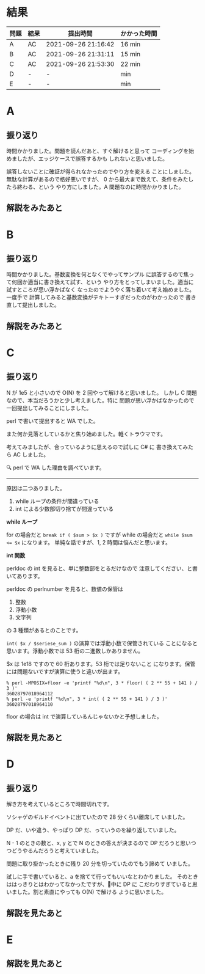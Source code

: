 # 結果

| 問題 | 結果 | 提出時間            | かかった時間 |
|------|------|---------------------|--------------|
| A    | AC   | 2021-09-26 21:16:42 | 16 min       |
| B    | AC   | 2021-09-26 21:31:11 | 15 min       |
| C    | AC   | 2021-09-26 21:53:30 | 22 min       |
| D    | -    | -                   |     min      |
| E    | -    | -                   |     min      |

# A

## 振り返り

時間かかりました。問題を読んだあと、すぐ解けると思って
コーディングを始めましたが、エッジケースで誤答するかも
しれないと思いました。

誤答しないことに確証が得られなかったのでやり方を変える
ことにしました。無駄な計算があるので格好悪いですが、
0 から最大まで数えて、条件をみたしたら終わる、という
やり方にしました。A 問題なのに時間かかりました。

## 解説をみたあと

# B

## 振り返り

時間かかりました。基数変換を何となくでやってサンプル
に誤答するので焦って何回か適当に書き換えて試す、という
やり方をとってしまいました。適当に試すところが思い浮かばなく
なったのでようやく落ち着いて考え始めました。一度手で
計算してみると基数変換がテキトーすぎだったのがわかったので
書き直して提出しました。

## 解説をみたあと

# C

## 振り返り

N が 1e5 と小さいので O(N) を 2 回やって解けると思いました。
しかし C 問題なので、本当だろうかと少し考えました。特に
問題が思い浮かばなかったので一回提出してみることにしました。

perl で書いて提出すると WA でした。

また何か見落としているかと焦り始めました。軽くトラウマです。

考えてみましたが、合っているように思えるので試しに C# に
書き換えてみたら AC しました。

🔍 perl で WA した理由を調べています。

---

原因は二つありました。

1. while ループの条件が間違っている
2. int による少数部切り捨てが間違っている

**while ループ**

for の場合だと `break if ( $sum > $x )` ですが
while の場合だと `while $sum <= $x` になります。
単純な話ですが、1, 2 時間は悩んだと思います。

**int 関数**

perldoc の int を見ると、単に整数部をとるだけなので
注意してください、と書いてあります。

perldoc の perlnumber を見ると、数値の保管は

1. 整数
2. 浮動小数
3. 文字列

の 3 種類があるとのことです。

`int( $x / $seriese_sum )` の演算では浮動小数で保管されている
ことになると思います。浮動小数では 53 桁の二進数しかありません。

$x は 1e18 ですので 60 桁あります。53 桁では足りないこと
になります。保管には問題ないですが演算に使うと違いが出ます。

```
% perl -MPOSIX=floor -e 'printf "%d\n", 3 * floor( ( 2 ** 55 + 141 ) / 3 )'
36028797018964112
% perl -e 'printf "%d\n", 3 * int( ( 2 ** 55 + 141 ) / 3 )'
36028797018964110
```

floor の場合は int で演算しているんじゃないかと予想しました。

## 解説を見たあと

# D

## 振り返り

解き方を考えているところで時間切れです。

ソシャゲのギルドイベントに出ていたので 28 分くらい離席して
いました。

DP だ、いや違う、やっぱり DP だ、っていうのを繰り返していました。

N - 1 のときの数と、x, y とで N のときの答えが決まるので
DP だろうと思いつつどうやるんだろうと考えていました。

問題に取り掛かったときに残り 20 分を切っていたのでもう諦めて
いました。

試しに手で書いていると、a を捨てて行ってもいいなとわかりました。
そのときははっきりとはわかってなかったですが、🚿中に DP に
こだわりすぎていると思いました。割と素直にやっても O(N) で解ける
ように思いました。

## 解説を見たあと

# E

## 解説を見たあと

